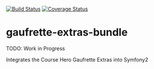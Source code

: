 [![Build Status](https://travis-ci.org/course-hero/gaufrette-extras-bundle.svg?branch=master)](https://travis-ci.org/course-hero/gaufrette-extras-bundle) [![Coverage Status](https://img.shields.io/coveralls/course-hero/gaufrette-extras-bundle.svg)](https://coveralls.io/r/course-hero/gaufrette-extras-bundle?branch=master)

gaufrette-extras-bundle
================

TODO: Work in Progress

Integrates the Course Hero Gaufrette Extras into Symfony2